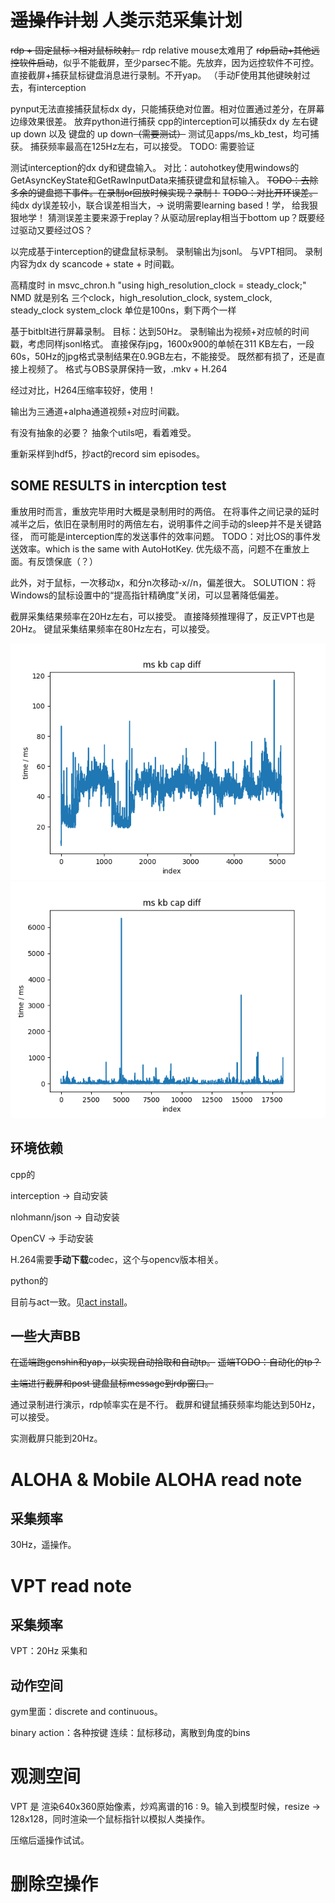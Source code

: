 # ~~遥操作计划~~ 人类示范采集计划

~~rdp + 固定鼠标->相对鼠标映射。~~ rdp relative mouse太难用了
~~rdp启动+其他远控软件启动~~，似乎不能截屏，至少parsec不能。先放弃，因为远控软件不可控。
直接截屏+捕获鼠标键盘消息进行录制。不开yap。
（手动F使用其他键映射过去，有interception

pynput无法直接捕获鼠标dx dy，只能捕获绝对位置。相对位置通过差分，在屏幕边缘效果很差。
放弃python进行捕获
cpp的interception可以捕获dx dy 左右键 up down 以及 键盘的 up down~~（需要测试）~~ 测试见apps/ms_kb_test，均可捕获。
捕获频率最高在125Hz左右，可以接受。
TODO: 需要验证

测试interception的dx dy和键盘输入。
对比：autohotkey使用windows的GetAsyncKeyState和GetRawInputData来捕获键盘和鼠标输入。
~~TODO：去除多余的键盘摁下事件。在录制or回放时候实现？录制！~~
~~TODO：对比开环误差。~~ 纯dx dy误差较小，联合误差相当大，-> 说明需要learning based！学， 给我狠狠地学！
猜测误差主要来源于replay？从驱动层replay相当于bottom up？既要经过驱动又要经过OS？

以完成基于interception的键盘鼠标录制。
录制输出为jsonl。
与VPT相同。
录制内容为dx dy scancode + state + 时间戳。

高精度时 in msvc_chron.h 
"using high_resolution_clock = steady_clock;"
NMD 就是别名
三个clock，high_resolution_clock, system_clock, steady_clock
system_clock 单位是100ns，剩下两个一样

基于bitblt进行屏幕录制。
目标：达到50Hz。
录制输出为视频+对应帧的时间戳，考虑同样jsonl格式。
直接保存jpg，1600x900的单帧在311 KB左右，一段60s，50Hz的jpg格式录制结果在0.9GB左右，不能接受。
既然都有损了，还是直接上视频了。
格式与OBS录屏保持一致，.mkv + H.264


经过对比，H264压缩率较好，使用！

输出为三通道+alpha通道视频+对应时间戳。


有没有抽象的必要？
抽象个utils吧，看着难受。

重新采样到hdf5，抄act的record sim episodes。

## SOME RESULTS in intercption test

重放用时而言，重放完毕用时大概是录制用时的两倍。
在将事件之间记录的延时减半之后，依旧在录制用时的两倍左右，说明事件之间手动的sleep并不是关键路径，
而可能是interception库的发送事件的效率问题。
TODO：对比OS的事件发送效率。which is the same with AutoHotKey.
优先级不高，问题不在重放上面。有反馈保底（？）

此外，对于鼠标，一次移动x，和分n次移动-x//n，偏差很大。
SOLUTION：将Windows的鼠标设置中的“提高指针精确度”关闭，可以显著降低偏差。


截屏采集结果频率在20Hz左右，可以接受。
直接降频推理得了，反正VPT也是20Hz。
键鼠采集结果频率在80Hz左右，可以接受。

![video_diff_timing](./pics/video_diff_timing.png)
![ms_kb_diff_timing](./pics/ms_kb_diff_timing.png)

## 环境依赖

cpp的

interception -> 自动安装

nlohmann/json -> 自动安装

OpenCV -> 手动安装

H.264需要**手动下载**codec，这个与opencv版本相关。

python的

目前与act一致。见[act install](https://github.com/tonyzhaozh/act?tab=readme-ov-file#installation)。



## 一些大声BB

~~在遥端跑genshin和yap，以实现自动拾取和自动tp。~~
~~遥端TODO：自动化的tp？~~

~~主端进行截屏和post 键盘鼠标message到rdp窗口。~~

通过录制进行演示，rdp帧率实在是不行。
截屏和键鼠捕获频率均能达到50Hz，可以接受。

实测截屏只能到20Hz。



# ALOHA & Mobile ALOHA read note

## 采集频率

30Hz，遥操作。

# VPT read note
## 采集频率



VPT：20Hz 采集和

## 动作空间 


gym里面：discrete and continuous。

binary action：各种按键
连续：鼠标移动，离散到角度的bins




# 观测空间

VPT 是 渲染640x360原始像素，炒鸡离谱的16 : 9。输入到模型时候，resize -> 128x128，同时渲染一个鼠标指针以模拟人类操作。




压缩后遥操作试试。

# 删除空操作

